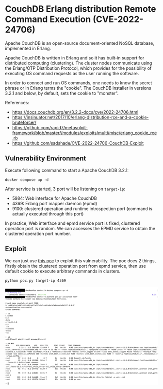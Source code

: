 # CouchDB Erlang distribution Remote Command Execution (CVE-2022-24706)

Apache CouchDB is an open-source document-oriented NoSQL database, implemented in Erlang.

Apache CouchDB is written in Erlang and so it has built-in support for distributed computing (clustering). The cluster nodes communicate using the Erlang/OTP Distribution Protocol, which provides for the possibility of executing OS command requests as the user running the software.

In order to connect and run OS commands, one needs to know the secret phrase or in Erlang terms the "cookie". The CouchDB installer in versions 3.2.1 and below, by default, sets the cookie to "monster".

References:

- <https://docs.couchdb.org/en/3.2.2-docs/cve/2022-24706.html>
- <https://insinuator.net/2017/10/erlang-distribution-rce-and-a-cookie-bruteforcer/>
- <https://github.com/rapid7/metasploit-framework/blob/master//modules/exploits/multi/misc/erlang_cookie_rce.rb>
- <https://github.com/sadshade/CVE-2022-24706-CouchDB-Exploit>

## Vulnerability Environment

Execute following command to start a Apache CouchDB 3.2.1:

```
docker compose up -d
```

After service is started, 3 port will be listening on `target-ip`:

- 5984: Web interface for Apache CouchDB
- 4369: Erlang port mapper daemon (epmd)
- 9100: clustered operation and runtime introspection port (command is actually executed through this port)

In practice, Web interface and epmd service port is fixed, clustered operation port is random. We can accesses the EPMD service to obtain the clustered operation port number.

## Exploit

We can just use [this poc](poc.py) to exploit this vulnerability. The poc does 2 things, firstly obtain the clustered operation port from epmd service, then use default cookie to execute arbitrary commands in clusters.

```
python poc.py target-ip 4369
```

![](1.png)
